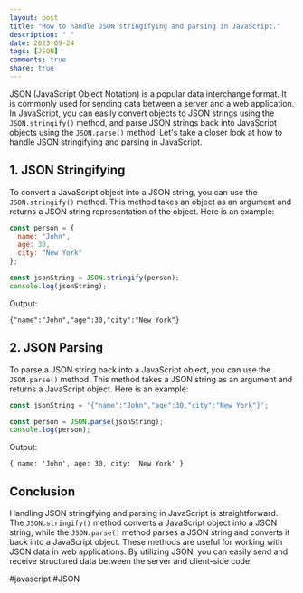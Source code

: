 ```yaml
---
layout: post
title: "How to handle JSON stringifying and parsing in JavaScript."
description: " "
date: 2023-09-24
tags: [JSON]
comments: true
share: true
---
```


JSON (JavaScript Object Notation) is a popular data interchange format. It is commonly used for sending data between a server and a web application. In JavaScript, you can easily convert objects to JSON strings using the `JSON.stringify()` method, and parse JSON strings back into JavaScript objects using the `JSON.parse()` method. Let's take a closer look at how to handle JSON stringifying and parsing in JavaScript.

## 1. JSON Stringifying

To convert a JavaScript object into a JSON string, you can use the `JSON.stringify()` method. This method takes an object as an argument and returns a JSON string representation of the object. Here is an example:

```javascript
const person = {
  name: "John",
  age: 30,
  city: "New York"
};

const jsonString = JSON.stringify(person);
console.log(jsonString);
```

Output:

```
{"name":"John","age":30,"city":"New York"}
```

## 2. JSON Parsing

To parse a JSON string back into a JavaScript object, you can use the `JSON.parse()` method. This method takes a JSON string as an argument and returns a JavaScript object. Here is an example:

```javascript
const jsonString = '{"name":"John","age":30,"city":"New York"}';

const person = JSON.parse(jsonString);
console.log(person);
```

Output:

```
{ name: 'John', age: 30, city: 'New York' }
```

## Conclusion

Handling JSON stringifying and parsing in JavaScript is straightforward. The `JSON.stringify()` method converts a JavaScript object into a JSON string, while the `JSON.parse()` method parses a JSON string and converts it back into a JavaScript object. These methods are useful for working with JSON data in web applications. By utilizing JSON, you can easily send and receive structured data between the server and client-side code.

#javascript #JSON